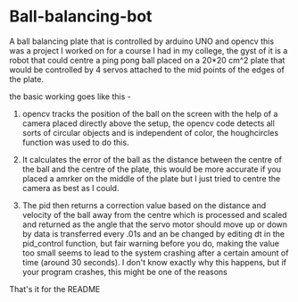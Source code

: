 # Ball-balancing-bot
A ball balancing plate that is controlled by arduino UNO and opencv
this was a project I worked on for a course I had in my college, the gyst of it is a robot that could centre a ping pong ball placed on a 20*20 cm^2 plate that would be controlled by 4 servos attached to the mid points of the edges of the plate.

the basic working goes like this - 
1) opencv tracks the position of the ball on the screen with the help of a camera placed directly above the setup, the opencv code detects all sorts of circular objects and is independent of color, the houghcircles    function was used to do this.

2) It calculates the error of the ball as the distance between the centre of the ball and the centre of the plate, this would be more accurate if you placed a amrker on the middle of the plate but I just tried to      centre the camera as best as I could.

3) The pid then returns a correction value based on the distance and velocity of the ball away from the centre which is processed and scaled and returned as the angle that the servo motor should move up or down by
   data is transferred every .01s and an be changed by editing dt in the pid_control function, but fair warning before you do, making the value too small seems to lead to the system crashing after a certain amount     of time (around 30 seconds). I don't know exactly why this happens, but if your program crashes, this might be one of the reasons

That's it for the README

